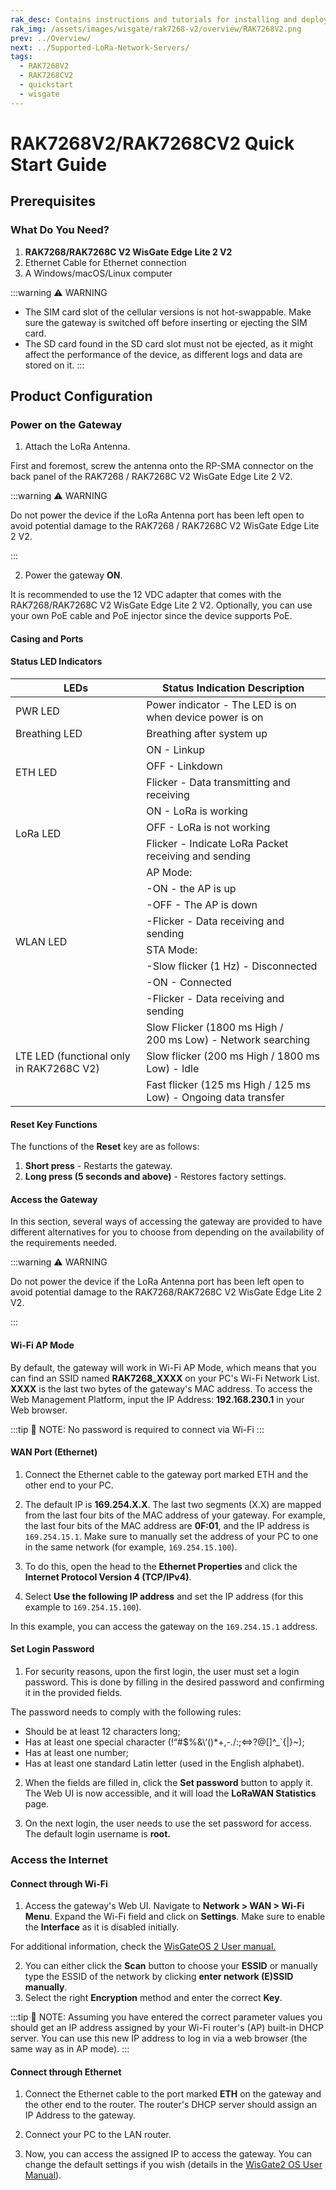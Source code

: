 ```yaml
---
rak_desc: Contains instructions and tutorials for installing and deploying your RAK7268 V2. Instructions are written in a detailed and step-by-step manner for an easier experience in setting up your device.
rak_img: /assets/images/wisgate/rak7268-v2/overview/RAK7268V2.png
prev: ../Overview/
next: ../Supported-LoRa-Network-Servers/
tags:
  - RAK7268V2
  - RAK7268CV2
  - quickstart
  - wisgate
---
```


# RAK7268V2/RAK7268CV2 Quick Start Guide

## Prerequisites

### What Do You Need?

1. **RAK7268/RAK7268C V2 WisGate Edge Lite 2 V2**
2. Ethernet Cable for Ethernet connection
3. A Windows/macOS/Linux computer


:::warning ⚠️ WARNING
- The SIM card slot of the cellular versions is not hot-swappable. Make sure the gateway is switched off before inserting or ejecting the SIM card.
- The SD card found in the SD card slot must not be ejected, as it might affect the performance of the device, as different logs and data are stored on it.
:::

## Product Configuration

### Power on the Gateway

1. Attach the LoRa Antenna.

First and foremost, screw the antenna onto the RP-SMA connector on the back panel of the RAK7268 / RAK7268C V2 WisGate Edge Lite 2 V2.


:::warning ⚠️ WARNING

Do not power the device if the LoRa Antenna port has been left open to avoid potential damage to the RAK7268 / RAK7268C V2 WisGate Edge Lite 2 V2.

:::

2. Power the gateway **ON**.

It is recommended to use the 12 VDC adapter that comes with the RAK7268/RAK7268C V2 WisGate Edge Lite 2 V2. Optionally, you can use your own PoE cable and PoE injector since the device supports PoE.


#### Casing and Ports


<rk-img
  src="/assets/images/wisgate/rak7268-v2/quickstart/1.top-view.png"
  width="35%"
  caption="RAK7268/C V2 WisGte Edge Lite 2 V2 top view"
/>

<rk-img
  src="/assets/images/wisgate/rak7268-v2/quickstart/2.back-view.png"
  width="50%"
  caption="RAK7268/C V2 WisGte Edge Lite 2 V2 back view"
/>


#### Status LED Indicators


<table>
    <thead><tr><th>LEDs</th><th>Status Indication Description</th></tr></thead>
    <tbody>
        <tr><td>PWR LED</td><td>Power indicator - The LED is on when device power is on</td></tr>
        <tr><td>Breathing LED</td><td>Breathing after system up</td></tr>
        <tr><td rowspan="3">ETH LED</td><td>ON - Linkup</td></tr>
        <tr><td>OFF - Linkdown</td></tr>
        <tr><td>Flicker - Data transmitting and receiving</td></tr>
        <tr><td rowspan="3">LoRa LED</td><td>ON - LoRa is working</td></tr>
        <tr><td>OFF - LoRa is not working</td></tr>
        <tr><td>Flicker - Indicate LoRa Packet receiving and sending</td></tr>
        <tr><td rowspan="8">WLAN LED</td><td>AP Mode:</td></tr>
        <tr><td>-ON - the AP is up</td></tr>
        <tr><td>-OFF - The AP is down</td></tr>
        <tr><td>-Flicker - Data receiving and sending</td></tr>
        <tr><td>STA Mode:</td></tr>
        <tr><td>-Slow flicker (1&nbsp;Hz) - Disconnected</td></tr>
        <tr><td>-ON - Connected</td></tr>
        <tr><td>-Flicker - Data receiving and sending</td></tr>
        <tr><td rowspan="3">LTE LED (functional
only in RAK7268C V2)</td><td>Slow Flicker (1800&nbsp;ms High / 200&nbsp;ms Low) - Network searching</td></tr>
        <tr><td>Slow flicker (200&nbsp;ms High / 1800&nbsp;ms Low) - Idle</td></tr>
        <tr><td>Fast flicker (125&nbsp;ms High / 125&nbsp;ms Low) - Ongoing data transfer</td></tr>
    </tbody>
</table>


#### Reset Key Functions

The functions of the **Reset** key are as follows:

1. **Short press** - Restarts the gateway.
2. **Long press (5 seconds and above)** - Restores factory settings.


#### Access the Gateway

In this section, several ways of accessing the gateway are provided to have different alternatives for you to choose from depending on the availability of the requirements needed.


:::warning ⚠️ WARNING

Do not power the device if the LoRa Antenna port has been left open to avoid potential damage to the RAK7268/RAK7268C V2 WisGate Edge Lite 2 V2.

:::


#### Wi-Fi AP Mode

By default, the gateway will work in Wi-Fi AP Mode, which means that you can find an SSID named **RAK7268_XXXX** on your PC's Wi-Fi Network List. **XXXX** is the last two bytes of the gateway's MAC address. To access the Web Management Platform, input the IP Address: **192.168.230.1** in your Web browser.


:::tip 📝 NOTE:
 No password is required to connect via Wi-Fi
:::


<rk-img
  src="/assets/images/wisgate/rak7268-v2/quickstart/3.access-via-wifi.png"
  width="70%"
  caption="Accessing the gateway via Wi-Fi AP mode"
/>



#### WAN Port (Ethernet)


1. Connect the Ethernet cable to the gateway port marked ETH and the other end to your PC.

<rk-img
  src="/assets/images/wisgate/rak7268-v2/quickstart/4.via-wan-port.png"
  width="70%"
  caption="Accessing the gateway via Wi-Fi AP mode"
/>


2. The default IP is **169.254.X.X**. The last two segments (X.X) are mapped from the last four bits of the MAC address of your gateway. For example, the last four bits of the MAC address are **0F:01**, and the IP address is `169.254.15.1`. Make sure to manually set the address of your PC to one in the same network (for example, `169.254.15.100`).


3. To do this, open the head to the **Ethernet Properties** and click the **Internet Protocol Version 4 (TCP/IPv4)**.

<rk-img
  src="/assets/images/wisgate/rak7268-v2/quickstart/5.internet-properties.png"
  width="50%"
  caption="Internet properties"
/>

4. Select **Use the following IP address** and set the IP address (for this example to `169.254.15.100`).


<rk-img
  src="/assets/images/wisgate/rak7268-v2/quickstart/6.setting-ip-address.png"
  width="50%"
  caption="Setting IP address of the PC"
/>

In this example, you can access the gateway on the `169.254.15.1` address.


#### Set Login Password

1. For security reasons, upon the first login, the user must set a login password. This is done by filling in the desired password and confirming it in the provided fields.

The password needs to comply with the following rules:
- Should be at least 12 characters long;
- Has at least one special character (!“#$%&\‘()*+,-./:;<=>?@[]^_`{|}~);
- Has at least one number;
- Has at least one standard Latin letter (used in the English alphabet). 


<rk-img
  src="/assets/images/wisgate/rak7268-v2/quickstart/7.login-page.png"
  width="100%"
  caption="Web UI login page"
/>


2. When the fields are filled in, click the **Set password** button to apply it. The Web UI is now accessible, and it will load the **LoRaWAN Statistics** page.


<rk-img
  src="/assets/images/wisgate/rak7268-v2/quickstart/8.stat-page.png"
  width="100%"
  caption="LoRaWAN statistics page"
/>


3. On the next login, the user needs to use the set password for access. The default login username is **root.**

<rk-img
  src="/assets/images/wisgate/rak7268-v2/quickstart/9.login-page.png"
  width="100%"
  caption="Login Page with set password"
/>


### Access the Internet

#### Connect through Wi-Fi

1. Access the gateway's Web UI. Navigate to **Network > WAN > Wi-Fi Menu**. Expand the Wi-Fi field and click on **Settings**. Make sure to enable the **Interface** as it is disabled initially.


<rk-img
  src="/assets/images/wisgate/rak7268-v2/quickstart/10.access-wifi-mode.png"
  width="70%"
  caption="Accessing the gateway via Wi-Fi AP mode"
/>


For additional information, check the [WisGateOS 2 User manual.](https://docs.rakwireless.com/Product-Categories/Software-APIs-and-Libraries/WisGateOS-2/Overview/#overview)


<rk-img
  src="/assets/images/wisgate/rak7268-v2/quickstart/11.wifi-credentials.png"
  width="60%"
  caption="Connect through Wi-Fi credentials"
/>

2. You can either click the **Scan** button to choose your **ESSID** or manually type the ESSID of the network by clicking **enter network (E)SSID manually**.
3. Select the right **Encryption** method and enter the correct **Key**.


:::tip 📝 NOTE:
Assuming you have entered the correct parameter values you should get an IP address assigned by your Wi-Fi router's (AP) built-in DHCP server. You can use this new IP address to log in via a web browser (the same way as in AP mode).
:::


#### Connect through Ethernet

1. Connect the Ethernet cable to the port marked **ETH** on the gateway and the other end to the router. The router's DHCP server should assign an IP Address to the gateway. 



<rk-img
  src="/assets/images/wisgate/rak7268-v2/quickstart/12.ethernet-settings.png"
  width="70%"
  caption="Connect through Ethernet settings"
/>


2. Connect your PC to the LAN router.

3. Now, you can access the assigned IP to access the gateway. You can change the default settings if you wish (details in the [WisGate2 OS User Manual](https://docs.rakwireless.com/Product-Categories/Software-APIs-and-Libraries/WisGateOS-2/Overview/#overview)).


<rk-img
  src="/assets/images/wisgate/rak7268-v2/quickstart/13.connect-ethernet.png"
  width="60%"
  caption="Connect through Ethernet settings"
/>
